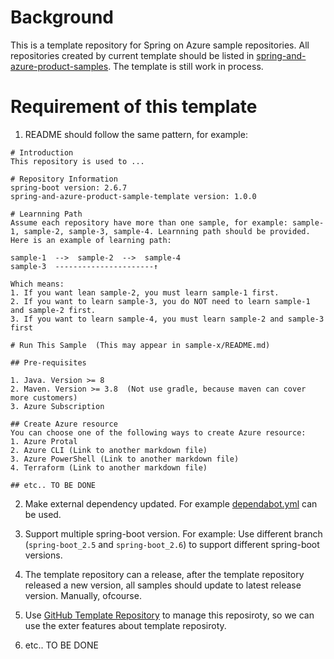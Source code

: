 
# Background

This is a template repository for Spring on Azure sample repositories. All repositories created by current template should be listed in [spring-and-azure-product-samples](https://github.com/chenrujun/spring-and-azure-product-samples). The template is still work in process.


# Requirement of this template
1. README should follow the same pattern, for example:
```
# Introduction
This repository is used to ...

# Repository Information
spring-boot version: 2.6.7
spring-and-azure-product-sample-template version: 1.0.0

# Learnning Path
Assume each repository have more than one sample, for example: sample-1, sample-2, sample-3, sample-4. Learnning path should be provided.
Here is an example of learning path:

sample-1  -->  sample-2  -->  sample-4
sample-3  ----------------------↑

Which means:
1. If you want lean sample-2, you must learn sample-1 first. 
2. If you want to learn sample-3, you do NOT need to learn sample-1 and sample-2 first.
3. If you want to learn sample-4, you must learn sample-2 and sample-3 first

# Run This Sample  (This may appear in sample-x/README.md)

## Pre-requisites

1. Java. Version >= 8
2. Maven. Version >= 3.8  (Not use gradle, because maven can cover more customers)
3. Azure Subscription

## Create Azure resource
You can choose one of the following ways to create Azure resource:
1. Azure Protal
2. Azure CLI (Link to another markdown file)
3. Azure PowerShell (Link to another markdown file)
4. Terraform (Link to another markdown file)

## etc.. TO BE DONE

```


2. Make external dependency updated. For example [dependabot.yml](https://docs.github.com/en/code-security/dependabot/dependabot-version-updates/configuration-options-for-the-dependabot.yml-file) can be used.

3. Support multiple spring-boot version. For example: Use different branch (`spring-boot_2.5` and `spring-boot_2.6`) to support different spring-boot versions.

4. The template repository can a release, after the template repository released a new version, all samples should update to latest release version. Manually, ofcourse.

5. Use [GitHub Template Repository](https://docs.github.com/en/repositories/creating-and-managing-repositories/creating-a-template-repository) to manage this reposiroty, so we can use the exter features about template reposiroty.

6. etc.. TO BE DONE
